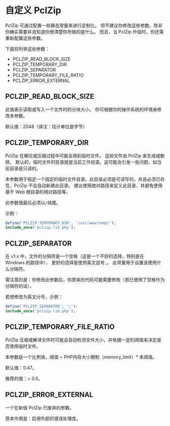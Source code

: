
# 自定义 PclZip
PclZip 可通过配置一些静态常量来进行定制化。
但不建议你修改这些参数，除非你确实需要并且知道你很清楚你所做的是什么。
而且，当 PclZip 升级时，你还需重新配置这些参数。

下面将列举这些参数：
- PCLZIP_READ_BLOCK_SIZE
- PCLZIP_TEMPORARY_DIR
- PCLZIP_SEPARATOR
- PCLZIP_TEMPORARY_FILE_RATIO
- PCLZIP_ERROR_EXTERNAL



## PCLZIP_READ_BLOCK_SIZE
此值表示读取或写入一个文件时的分块大小。
你可根据你的操作系统的环境来修改本参数。

默认值：2048（译注：估计单位是字节）




## PCLZIP_TEMPORARY_DIR
PclZip 在解压或压缩过程中可能会用到临时文件。
这些文件由 PclZip 来生成或删除。
默认的，临时文件的目录就是当前工作目录。这可能会引发一些问题，如当前目录是只读的。

本参数用于指定一个固定的临时文件目录。此目录必须是可读写的，并且必须已存在，PclZip 不会自动新建此目录。
建议使用绝对路径来定义此目录，并避免使用基于 Web 根目录的相对路径等。

此参数值最后必须以`/`结尾。

示例：

```php
define('PCLZIP_TEMPORARY_DIR', '/usr/www/temp/');
include_once('pclzip.lib.php');
```



## PCLZIP_SEPARATOR
在 v1.x 中，文件的分隔符是一个空格（这是一个不好的选择，特别是在 Windows 的路径中），
更好的选择是使用英文逗号`,`。
此常量用于设置该使用什么分隔符。

需注意的是：你修改此参数后，你原来的代码可能需要修改（若已使用了空格作为分隔符的话）。

若想修改为英文分号，示例：
```php
define('PCLZIP_SEPARATOR', ';');
include_once('pclzip.lib.php');
```




## PCLZIP_TEMPORARY_FILE_RATIO
PclZip 压缩或解译文件时可能会自动检测文件大小，并依据一定的阈值来决定是否使用临时文件。

本参数是一个比例值，阈值 = PHP内存大小限制（memory_limit）* 本阈值。

默认值：0.47。

推荐的值：< 0.5。




## PCLZIP_ERROR_EXTERNAL
一个在新版 PclZip 已废弃的参数。

原本作用是：启用外部的错误处理库。






